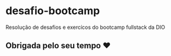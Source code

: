 # desafio-bootcamp
Resolução de desafios e exercícos do bootcamp fullstack da DIO

## Obrigada pelo seu tempo ❤️
